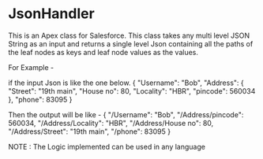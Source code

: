 # JsonHandler
This is an Apex class for Salesforce. This class takes any multi level JSON String as an input and returns a single level Json containing all the paths of the leaf nodes as keys and leaf node values as the values.

For Example - 

if the input Json is like the one below.
{
  "Username": "Bob",
  "Address": {
    "Street": "19th main",
    "House no": 80,
    "Locality": "HBR",
    "pincode": 560034
  },
  "phone": 83095
}

Then the output will be like - 
{
  "/Username": "Bob",
  "/Address/pincode": 560034,
  "/Address/Locality": "HBR",
  "/Address/House no": 80,
  "/Address/Street": "19th main",
  "/phone": 83095
}

NOTE : The Logic implemented can be used in any language
